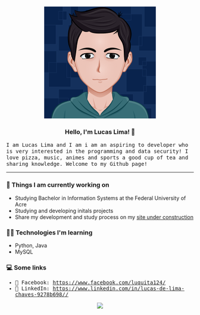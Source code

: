 <!--
**MayaraMachado/MayaraMachado** is a ✨ _special_ ✨ repository because its `README.md` (this file) appears on your GitHub profile. -->

<p align="center">
  <img src="Cartoonify.png" width="300px" >
<h3 align="center">
Hello, I'm Lucas Lima! 👋 
</h3>
 <samp>
I am Lucas Lima and I am i am an aspiring to developer who is very interested in the programming and data security! I love pizza, music, animes and sports a good cup of tea and sharing knowledge. Welcome to my Github page!
  </samp>
</p>

----
<h3>
 🌱 Things I am currently working on
</h3>
 <ul>
  <li> Studying Bachelor in Information Systems at the Federal University of Acre  </li>
  <li> Studying and developing initals projects  </li>
  <li> Share my development and study process on my <a href="link"> site under construction </a> </li>
 </ul>
 
 <h3>
👩‍💻 Technologies I'm learning
</h3>
 <ul>
  <li> Python, Java </li>
  <li> MySQL</li>
 </ul>

<h3>
    💻 Some links 
</h3>
<samp>
  
- :art: Facebook: https://www.facebook.com/luquita124/ <br>
- :briefcase: LinkedIn: https://www.linkedin.com/in/lucas-de-lima-chaves-9278b698// <br>
</samp>
</p>

<p align="center">
    <img src="https://media0.giphy.com/media/ZBythhSiZAoYea6vC2/giphy.gif"  width="200px">

</p>
